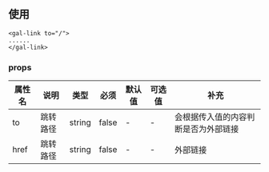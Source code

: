 ## 使用

```
<gal-link to="/">
......
</gal-link>
```

### props

| 属性名 | 说明     | 类型   | 必须  | 默认值 | 可选值 | 补充                                 |
| ------ | -------- | ------ | ----- | ------ | ------ | ------------------------------------ |
| to     | 跳转路径 | string | false | -      | -      | 会根据传入值的内容判断是否为外部链接 |
| href   | 跳转路径 | string | false | -      | -      | 外部链接                             |

